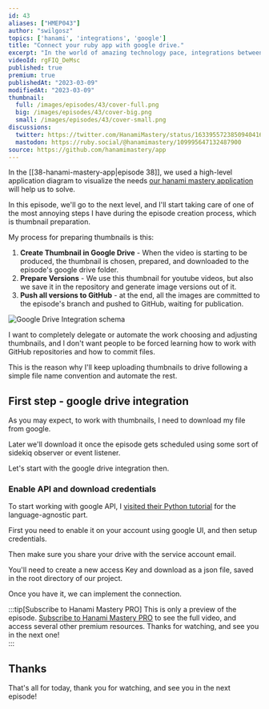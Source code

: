 ```yaml
---
id: 43
aliases: ["HMEP043"]
author: "swilgosz"
topics: ['hanami', 'integrations', 'google']
title: "Connect your ruby app with google drive."
excerpt: "In the world of amazing technology pace, integrations between services are the key to success and the same applies to ruby projects. In this episode, we integrate our Hanami application with Google drive."
videoId: rgFIQ_DeMsc
published: true
premium: true
publishedAt: "2023-03-09"
modifiedAt: "2023-03-09"
thumbnail:
  full: /images/episodes/43/cover-full.png
  big: /images/episodes/43/cover-big.png
  small: /images/episodes/43/cover-small.png
discussions:
  twitter: https://twitter.com/HanamiMastery/status/1633955723850940416
  mastodon: https://ruby.social/@hanamimastery/109995647132487900
source: https://github.com/hanamimastery/app
---
```

In the [[38-hanami-mastery-app|episode 38]], we used a high-level application diagram to visualize the needs [our hanami mastery application](https://app.hanamimastery.com) will help us to solve.

In this episode, we'll go to the next level, and I'll start taking care of one of the most annoying steps I have during the episode creation process, which is thumbnail preparation.

My process for preparing thumbnails is this: 

1. **Create Thumbnail in Google Drive** - When the video is starting to be produced, the thumbnail is chosen, prepared, and downloaded to the episode's google drive folder.
2. **Prepare Versions** - We use this thumbnail for youtube videos, but also we save it in the repository and generate image versions out of it.
3. **Push all versions to GitHub** - at the end, all the images are committed to the episode's branch and pushed to GitHub, waiting for publication. 

![Google Drive Integration schema](google-drive-component-diagram.png)

I want to completely delegate or automate the work choosing and adjusting thumbnails, and I don't want people to be forced learning how to work with GitHub repositories and how to commit files.

This is the reason why I'll keep uploading thumbnails to drive following a simple file name convention and automate the rest.

## First step - google drive integration

As you may expect, to work with thumbnails, I need to download my file from google.

Later we'll download it once the episode gets scheduled using some sort of sidekiq observer or event listener.

Let's start with the google drive integration then.

### Enable API and download credentials

To start working with google API, I [visited their Python tutorial](https://developers.google.com/drive/api/quickstart/python) for the language-agnostic part.

First you need to enable it on your account using google UI, and then  setup credentials.

Then make sure you share your drive with the service account email.

 You'll need to create a new access Key and download as a json file, saved in the root directory of our project.

Once you have it, we can implement the connection.

:::tip[Subscribe to Hanami Mastery PRO]
This is only a preview of the episode. [Subscribe to Hanami Mastery PRO](https://pro.hanamimastery.com/hanami-mastery-pro) to see the full video, and access several other premium resources. Thanks for watching, and see you in the next one!  
:::

## Thanks

That's all for today, thank you for watching, and see you in the next episode!
